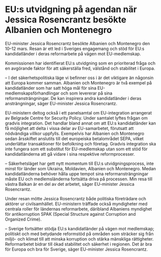 # EU:s utvidgning på agendan när Jessica Rosencrantz besökte Albanien och Montenegro

EU-minister Jessica Rosencrantz besökte Albanien och Montenegro den 10–12 mars. Resan är ett led i Sveriges engagemang och stöd för EU:s kandidatländer i deras reformarbete på vägen mot EU-medlemskap.

Kommissionen har identifierat EU:s utvidgning som en prioriterad fråga och en avgörande faktor för att säkerställa fred, välstånd och stabilitet i Europa.

– I det säkerhetspolitiska läge vi befinner oss i är det viktigare än någonsin att Europa kommer samman. Albanien och Montenegro är två exempel på kandidatländer som har satt höga mål för sina EU-medlemskapsförhandlingar och som levererar på sina reformansträngningar. De kan inspirera andra kandidatländer i deras ansträngningar, säger EU-minister Jessica Rosencrantz.

EU-ministern deltog också i ett panelsamtal om EU-integration arrangerat av Belgrade Centre for Security Policy. Under samtalet lyftes frågan om gradvis integration. Det handlar bland annat om att EU:s kandidatländer kan få möjlighet att delta i vissa delar av EU-samarbetet, förutsatt att nödvändiga villkor uppfylls. Exempelvis har Albanien och Montenegro sedan årsskiftet anslutits till det europeiska betalområdet SEPA, vilket underlättar transaktioner för befolkning och företag. Gradvis integration ska inte fungera som ett substitut för EU-medlemskap utan som ett stöd för kandidatländerna att gå vidare i sina respektive reformprocesser.

– Säkerhetsläget har gett nytt momentum till EU:s utvidgningsprocess, inte minst för länder som Ukraina, Moldavien, Albanien och Montenegro. Medan kandidatländerna behöver hålla uppe tempot sina reformansträngningar måste EU och medlemsländerna fortsätta driva på processen. Min resa till västra Balkan är en del av det arbetet, säger EU-minister Jessica Rosencrantz.

Under resan mötte Jessica Rosencrantz både politiska företrädare och aktörer ur civilsamhället. EU-ministern träffade också myndigheter med centrala roller för ländernas reformarbete, däribland Albaniens myndighet för antikorruption SPAK (Special Structure against Corruption and Organized Crime).

– Sverige fortsätter stödja EU:s kandidatländer på vägen mot medlemskap; politiskt och med betydande reformstöd på områden som sträcker sig från miljö- och klimat till att minska korruption och stärka mänskliga rättigheter. Reformarbetet bidrar till ökad stabilitet och säkerhet i regionen. Det är bra för Europa och bra för Sverige, säger EU-minister Jessica Rosencrantz.

